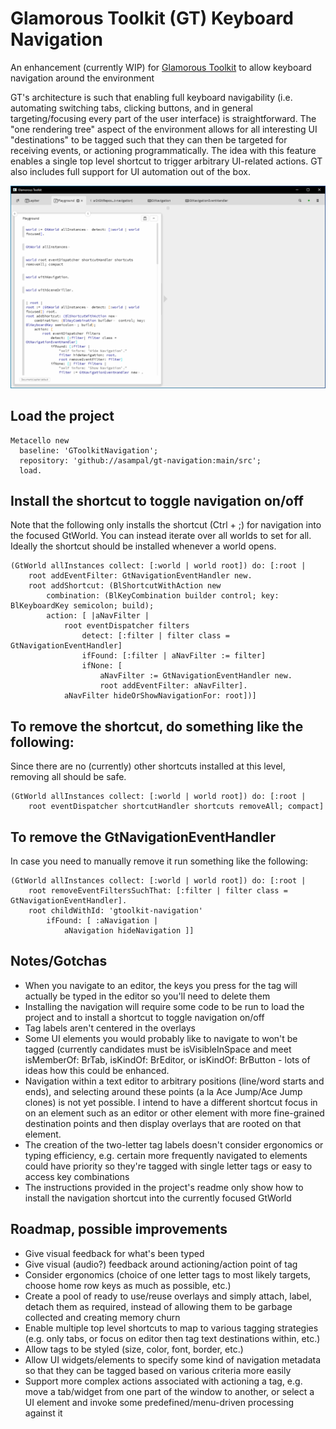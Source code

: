 # Glamorous Toolkit (GT) Keyboard Navigation

An enhancement (currently WIP) for [Glamorous Toolkit](https://gtoolkit.com) to allow keyboard navigation around the environment

GT's architecture is such that enabling full keyboard navigability (i.e. automating switching tabs, clicking buttons, and in general targeting/focusing every part of the user interface) is straightforward. The "one rendering tree" aspect of the environment allows for all interesting UI "destinations" to be tagged such that they can then be targeted for receiving events, or actioning programmatically. The idea with this feature enables a single top level shortcut to trigger arbitrary UI-related actions. GT also includes full support for UI automation out of the box.

![Navigation Screencast](./GT-navigation.gif)

## Load the project

```smalltalk
Metacello new
  baseline: 'GToolkitNavigation';
  repository: 'github://asampal/gt-navigation:main/src';
  load.
```

## Install the shortcut to toggle navigation on/off

Note that the following only installs the shortcut (Ctrl + ;) for navigation into the focused GtWorld. You can instead iterate over all worlds to set for all. Ideally the shortcut should be installed whenever a world opens.

```smalltalk
(GtWorld allInstances collect: [:world | world root]) do: [:root |
	root addEventFilter: GtNavigationEventHandler new. 
	root addShortcut: (BlShortcutWithAction new 
		combination: (BlKeyCombination builder control; key: BlKeyboardKey semicolon; build);
		action: [ |aNavFilter |
			root eventDispatcher filters 
				detect: [:filter | filter class = GtNavigationEventHandler]
				ifFound: [:filter | aNavFilter := filter]
				ifNone: [
					aNavFilter := GtNavigationEventHandler new.
					root addEventFilter: aNavFilter].
			aNavFilter hideOrShowNavigationFor: root])]
```

## To remove the shortcut, do something like the following:

Since there are no (currently) other shortcuts installed at this level, removing all should be safe. 

```smalltalk
(GtWorld allInstances collect: [:world | world root]) do: [:root | 
	root eventDispatcher shortcutHandler shortcuts removeAll; compact]
```

## To remove the GtNavigationEventHandler

In case you need to manually remove it run something like the following:

```smalltalk
(GtWorld allInstances collect: [:world | world root]) do: [:root | 
	root removeEventFiltersSuchThat: [:filter | filter class = GtNavigationEventHandler].
	root childWithId: 'gtoolkit-navigation'
		ifFound: [ :aNavigation | 
			aNavigation hideNavigation ]]
```

## Notes/Gotchas

- When you navigate to an editor, the keys you press for the tag will actually be typed in the editor so you'll need to delete them
- Installing the navigation will require some code to be run to load the project and to install a shortcut to toggle navigation on/off
- Tag labels aren't centered in the overlays
- Some UI elements you would probably like to navigate to won't be tagged (currently candidates must be isVisibleInSpace and meet isMemberOf: BrTab,  isKindOf: BrEditor, or isKindOf: BrButton - lots of ideas how this could be enhanced.
- Navigation within a text editor to arbitrary positions (line/word starts and ends), and selecting around these points (a la  Ace Jump/Ace Jump clones) is not yet possible. I intend to have a different shortcut focus in on an element such as an editor or other element with more fine-grained destination points and then display overlays that are rooted on that element.
- The creation of the two-letter tag labels doesn't consider ergonomics or typing efficiency, e.g. certain more frequently navigated to elements could have priority so they're tagged with single letter tags or easy to access key combinations
- The instructions provided in the project's readme only show how to install the navigation shortcut into the currently focused GtWorld

## Roadmap, possible improvements

- Give visual feedback for what's been typed
- Give visual (audio?) feedback around actioning/action point of tag
- Consider ergonomics (choice of one letter tags to most likely targets, choose home row keys as much as possible, etc.)
- Create a pool of ready to use/reuse overlays and simply attach, label, detach them as required, instead of allowing them to be garbage collected and creating memory churn
- Enable multiple top level shortcuts to map to various tagging strategies (e.g. only tabs, or focus on editor then tag text destinations within, etc.)
- Allow tags to be styled (size, color, font, border, etc.)
- Allow UI widgets/elements to specify some kind of navigation metadata so that they can be tagged based on various criteria more easily
- Support more complex actions associated with actioning a tag, e.g. move a tab/widget from one part of the window to another, or select a UI element and invoke some predefined/menu-driven processing against it

